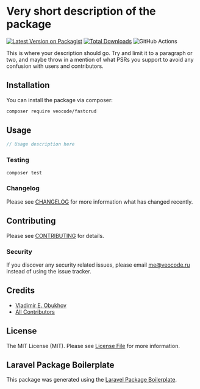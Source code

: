 # Very short description of the package

[![Latest Version on Packagist](https://img.shields.io/packagist/v/veocode/fastcrud.svg?style=flat-square)](https://packagist.org/packages/veocode/fastcrud)
[![Total Downloads](https://img.shields.io/packagist/dt/veocode/fastcrud.svg?style=flat-square)](https://packagist.org/packages/veocode/fastcrud)
![GitHub Actions](https://github.com/veocode/fastcrud/actions/workflows/main.yml/badge.svg)

This is where your description should go. Try and limit it to a paragraph or two, and maybe throw in a mention of what PSRs you support to avoid any confusion with users and contributors.

## Installation

You can install the package via composer:

```bash
composer require veocode/fastcrud
```

## Usage

```php
// Usage description here
```

### Testing

```bash
composer test
```

### Changelog

Please see [CHANGELOG](CHANGELOG.md) for more information what has changed recently.

## Contributing

Please see [CONTRIBUTING](CONTRIBUTING.md) for details.

### Security

If you discover any security related issues, please email me@veocode.ru instead of using the issue tracker.

## Credits

-   [Vladimir E. Obukhov](https://github.com/veocode)
-   [All Contributors](../../contributors)

## License

The MIT License (MIT). Please see [License File](LICENSE.md) for more information.

## Laravel Package Boilerplate

This package was generated using the [Laravel Package Boilerplate](https://laravelpackageboilerplate.com).
